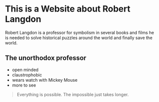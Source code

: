 # This is a Website about Robert Langdon

Robert Langdon is a professor for symbolism in several books and films he is needed to solve historical puzzles around the world and finally save the world. 

## The unorthodox professor

* open minded
* claustrophobic
* wears watch with Mickey Mouse
* more to see

>Everything is possible. 
>The impossible just takes longer.

